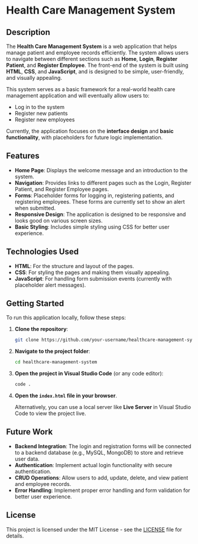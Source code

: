 # Health Care Management System

## Description

The **Health Care Management System** is a web application that helps manage patient and employee records efficiently. The system allows users to navigate between different sections such as **Home**, **Login**, **Register Patient**, and **Register Employee**. The front-end of the system is built using **HTML**, **CSS**, and **JavaScript**, and is designed to be simple, user-friendly, and visually appealing.

This system serves as a basic framework for a real-world health care management application and will eventually allow users to:

- Log in to the system
- Register new patients
- Register new employees

Currently, the application focuses on the **interface design** and **basic functionality**, with placeholders for future logic implementation.

## Features

- **Home Page**: Displays the welcome message and an introduction to the system.
- **Navigation**: Provides links to different pages such as the Login, Register Patient, and Register Employee pages.
- **Forms**: Placeholder forms for logging in, registering patients, and registering employees. These forms are currently set to show an alert when submitted.
- **Responsive Design**: The application is designed to be responsive and looks good on various screen sizes.
- **Basic Styling**: Includes simple styling using CSS for better user experience.

## Technologies Used

- **HTML**: For the structure and layout of the pages.
- **CSS**: For styling the pages and making them visually appealing.
- **JavaScript**: For handling form submission events (currently with placeholder alert messages).

## Getting Started

To run this application locally, follow these steps:

1. **Clone the repository**:

   ```bash
   git clone https://github.com/your-username/healthcare-management-system.git
   ```

2. **Navigate to the project folder**:

   ```bash
   cd healthcare-management-system
   ```

3. **Open the project in Visual Studio Code** (or any code editor):

   ```bash
   code .
   ```

4. **Open the `index.html` file in your browser**.

   Alternatively, you can use a local server like **Live Server** in Visual Studio Code to view the project live.

## Future Work

- **Backend Integration**: The login and registration forms will be connected to a backend database (e.g., MySQL, MongoDB) to store and retrieve user data.
- **Authentication**: Implement actual login functionality with secure authentication.
- **CRUD Operations**: Allow users to add, update, delete, and view patient and employee records.
- **Error Handling**: Implement proper error handling and form validation for better user experience.

## License

This project is licensed under the MIT License - see the [LICENSE](LICENSE) file for details.



